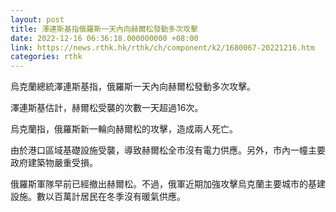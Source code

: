 ```yaml
---
layout: post
title: 澤連斯基指俄羅斯一天內向赫爾松發動多次攻擊
date: 2022-12-16 06:36:18.000000000 +08:00
link: https://news.rthk.hk/rthk/ch/component/k2/1680067-20221216.htm
categories: rthk
---
```


烏克蘭總統澤連斯基指，俄羅斯一天內向赫爾松發動多次攻擊。

澤連斯基估計，赫爾松受襲的次數一天超過16次。

烏克蘭指，俄羅斯新一輪向赫爾松的攻擊，造成兩人死亡。

由於港口區域基礎設施受襲，導致赫爾松全市沒有電力供應。另外，市內一幢主要政府建築物嚴重受損。

俄羅斯軍隊早前已經撤出赫爾松。不過，俄軍近期加強攻擊烏克蘭主要城市的基建設施。數以百萬計居民在冬季沒有暖氣供應。
